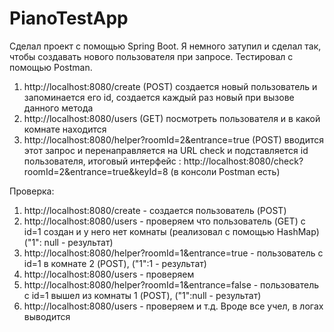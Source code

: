 # PianoTestApp
Сделал проект с помощью Spring Boot.
Я немного затупил и сделал так, чтобы создавать нового пользователя при запросе.
Тестировал с помощью Postman.
1) http://localhost:8080/create  (POST) создается новый пользователь и запоминается его id, создается каждый раз новый при вызове данного метода
2) http://localhost:8080/users   (GET) посмотреть пользователя и в какой комнате находится
3) http://localhost:8080/helper?roomId=2&entrance=true   (POST) вводится этот запрос и перенаправляется на URL check и подставляется id пользователя, итоговый интерфейс :
http://localhost:8080/check?roomId=2&entrance=true&keyId=8 (в консоли Postman есть)

Проверка:
1) http://localhost:8080/create - создается пользователь (POST)
2) http://localhost:8080/users  - проверяем что пользователь (GET) с id=1 создан и у него нет комнаты (реализовал с помощью HashMap) ("1": null - результат)
3) http://localhost:8080/helper?roomId=1&entrance=true  -  пользователь с id=1 в комнате 2  (POST),  ("1":1  -  результат)
4) http://localhost:8080/users  - проверяем
5) http://localhost:8080/helper?roomId=1&entrance=false  - пользователь с id=1 вышел из комнаты 1  (POST),  ("1":null  -  результат)
6) http://localhost:8080/users  - проверяем и т.д.
Вроде все учел, в логах выводится
